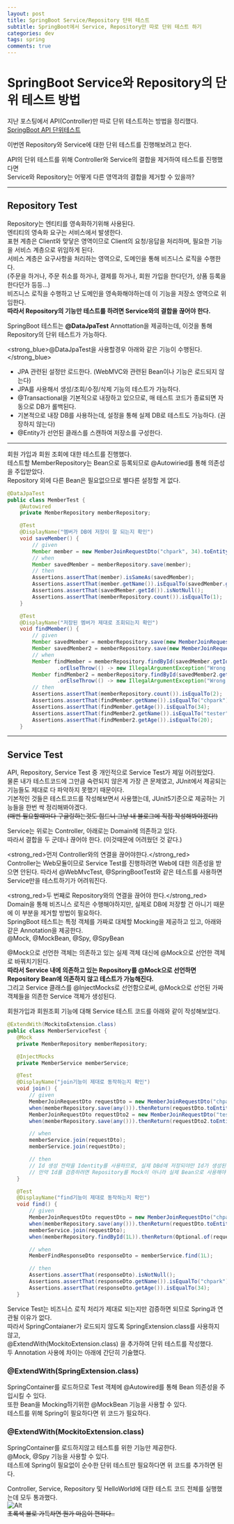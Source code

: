 ```yaml
---
layout: post
title: SpringBoot Service/Repository 단위 테스트
subtitle: SpringBoot에서 Service, Repository만 따로 단위 테스트 하기
categories: dev
tags: spring
comments: true
---
```


# SpringBoot Service와 Repository의 단위 테스트 방법    

지난 포스팅에서 API(Controller)만 따로 단위 테스트하는 방법을 정리했다.  
[SpringBoot API 단위테스트](https://jiminidaddy.github.io/dev/2021/05/18/dev-spring-%EB%8B%A8%EC%9C%84%ED%85%8C%EC%8A%A4%ED%8A%B8-API/)  

이번엔 Repository와 Service에 대한 단위 테스트를 진행해보려고 한다.  

API의 단위 테스트를 위해 Controller와 Service의 결합을 제거하여 테스트를 진행했다면  
Service와 Repository는 어떻게 다른 영역과의 결합을 제거할 수 있을까?  

<hr>

## Repository Test  
Repository는 엔티티를 영속화하기위해 사용된다.  
엔티티의 영속화 요구는 서비스에서 발생한다.  
표현 계층은 Client와 맞닿은 영역이므로 Client의 요청/응답을 처리하며, 필요한 기능을 서비스 계층으로 위임하게 된다.  
서비스 계층은 요구사항을 처리하는 영역으로, 도메인을 통해 비즈니스 로직을 수행한다.  
(주문을 하거나, 주문 취소를 하거나, 결제를 하거나, 회원 가입을 한다던가, 상품 등록을 한다던가 등등...)  
비즈니스 로직을 수행하고 난 도메인을 영속화해야하는데 이 기능을 저장소 영역으로 위임한다.  
__따라서 Repository의 기능만 테스트를 하려면 Service와의 결합을 끊어야 한다.__  

SpringBoot 테스트는 __@DataJpaTest__ Annottation을 제공하는데, 이것을 통해 Repository의 단위 테스트가 가능하다.  

<strong_blue>@DataJpaTest을 사용할경우 아래와 같은 기능이 수행된다.</strong_blue>  
- JPA 관련된 설정만 로드한다.  (WebMVC와 관련된 Bean이나 기능은 로드되지 않는다)  
- JPA를 사용해서 생성/조회/수정/삭제 기능의 테스트가 가능하다.  
- @Transactional을 기본적으로 내장하고 있으므로, 매 테스트 코드가 종료되면 자동으로 DB가 롤백된다.  
- 기본적으로 내장 DB를 사용하는데, 설정을 통해 실제 DB로 테스트도 가능하다.  (권장하지 않는다)  
- @Entity가 선언된 클래스를 스캔하여 저장소를 구성한다.  

<hr>

회원 가입과 회원 조회에 대한 테스트를 진행했다.  
테스트할 MemberRepository는 Bean으로 등록되므로 @Autowiried를 통해 의존성을 주입받았다.  
Repository 외에 다른 Bean은 필요없으므로 별다른 설정할 게 없다.  

```java
@DataJpaTest
public class MemberTest {
    @Autowired
    private MemberRepository memberRepository;

    @Test
    @DisplayName("멤버가 DB에 저장이 잘 되는지 확인")
    void saveMember() {
        // given
        Member member = new MemberJoinRequestDto("chpark", 34).toEntity();
        // when
        Member savedMember = memberRepository.save(member);
        // then
        Assertions.assertThat(member).isSameAs(savedMember);
        Assertions.assertThat(member.getName()).isEqualTo(savedMember.getName());
        Assertions.assertThat(savedMember.getId()).isNotNull();
        Assertions.assertThat(memberRepository.count()).isEqualTo(1);
    }

    @Test
    @DisplayName("저장된 멤버가 제대로 조회되는지 확인")
    void findMember() {
        // given
        Member savedMember = memberRepository.save(new MemberJoinRequestDto("chpark", 34).toEntity());
        Member savedMember2 = memberRepository.save(new MemberJoinRequestDto("tester", 20).toEntity());
        // when
        Member findMember = memberRepository.findById(savedMember.getId())
                .orElseThrow(() -> new IllegalArgumentException("Wrong MemberId:<" + savedMember.getId() + ">"));
        Member findMember2 = memberRepository.findById(savedMember2.getId())
                .orElseThrow(() -> new IllegalArgumentException("Wrong MemberId:<" + savedMember2.getId() + ">"));
        // then
        Assertions.assertThat(memberRepository.count()).isEqualTo(2);
        Assertions.assertThat(findMember.getName()).isEqualTo("chpark");
        Assertions.assertThat(findMember.getAge()).isEqualTo(34);
        Assertions.assertThat(findMember2.getName()).isEqualTo("tester");
        Assertions.assertThat(findMember2.getAge()).isEqualTo(20);
    }
```  
<hr>

## Service Test  
API, Repository, Service Test 중 개인적으로 Service Test가 제일 어려웠었다.  
물론 내가 테스트코드에 그만큼 숙련되지 않은게 가장 큰 문제였고, JUnit에서 제공되는 기능들도 제대로 다 파악하지 못했기 때문이다.  
기본적인 것들은 테스트코드를 작성해보면서 사용했는데, JUnit5기준으로 제공하는 기능들을 한번 싹 정리해봐야겠다.  
~~(매번 필요할때마다 구글링하는것도 힘드니 그냥 내 블로그에 직접 작성해봐야겠다!)~~  

Service는 위로는 Controller, 아래로는 Domain에 의존하고 있다.  
따라서 결합을 두 군데나 끊어야 한다. (이것때문에 어려웠던 것 같다.)  

<strong_red>먼저 Controller와의 연결을 끊어야한다.</strong_red>  
Controller는 Web모듈이므로 Service Test를 진행하려면 Web에 대한 의존성을 받으면 안된다.
따라서 @WebMvcTest, @SpringBootTest와 같은 테스트를 사용하면 Service만을 테스트하기가 어려워진다.  

<strong_red>두 번째로 Repository와의 연결을 끊어야 한다.</strong_red>  
Domain을 통해 비즈니스 로직은 수행해야하지만, 실제로 DB에 저장할 건 아니기 때문에 이 부분을 제거할 방법이 필요하다.  
SpringBoot 테스트는 특정 객체를 가짜로 대체할 Mocking을 제공하고 있고, 아래와 같은 Annotation을 제공한다.  
@Mock, @MockBean, @Spy, @SpyBean  

@Mock으로 선언한 객체는 의존하고 있는 실제 객체 대신에 @Mock으로 선언한 객체로 바꿔치기된다.  
__따라서 Service 내에 의존하고 있는 Repository를 @Mock으로 선언하면 Repository Bean에 의존하지 않고 테스트가 가능해진다.__  
그리고 Service 클래스를 @InjectMocks로 선언함으로써, @Mock으로 선언된 가짜 객체들을 의존한 Service 객체가 생성된다.  

회원가입과 회원조회 기능에 대해 Service 테스트 코드를 아래와 같이 작성해보았다.  
 ```java
@ExtendWith(MockitoExtension.class)
public class MemberServiceTest {
    @Mock
    private MemberRepository memberRepository;

    @InjectMocks
    private MemberService memberService;

    @Test
    @DisplayName("join기능이 제대로 동작하는지 확인")
    void join() {
        // given
        MemberJoinRequestDto requestDto = new MemberJoinRequestDto("chpark", 34);
        when(memberRepository.save(any())).thenReturn(requestDto.toEntity());
        MemberJoinRequestDto requestDto2 = new MemberJoinRequestDto("tester", 20);
        when(memberRepository.save(any())).thenReturn(requestDto2.toEntity());

        // when
        memberService.join(requestDto);
        memberService.join(requestDto);

        // then
        // Id 생성 전략을 Identity를 사용하므로, 실제 DBd에 저장되야만 Id가 생성된다. 따라서 테스트에서 Id를 검증할 수 없다.
        // 만약 Id를 검증하려면 Repository를 Mock이 아니라 실제 Bean으로 사용해야 가능할 듯 싶다.
    }

    @Test
    @DisplayName("find기능이 제대로 동작하는지 확인")
    void find() {
        // given
        MemberJoinRequestDto requestDto = new MemberJoinRequestDto("chpark", 34);
        when(memberRepository.save(any())).thenReturn(requestDto.toEntity());
        memberService.join(requestDto);
        when(memberRepository.findById(1L)).thenReturn(Optional.of(requestDto.toEntity()));

        // when
        MemberFindResponseDto responseDto = memberService.find(1L);

        // then
        Assertions.assertThat(responseDto).isNotNull();
        Assertions.assertThat(responseDto.getName()).isEqualTo("chpark");
        Assertions.assertThat(responseDto.getAge()).isEqualTo(34);
    }
```  

Service Test는 비즈니스 로직 처리가 제대로 되는지만 검증하면 되므로 Spring과 연관될 이유가 없다.  
따라서 SpringContaianer가 로드되지 않도록 SpringExtension.class를 사용하지 않고,  
@ExtendWith(MockitoExtension.class) 을 추가하여 단위 테스트를 작성했다.  
두 Annotation 사용에 차이는 아래에 간단히 기술했다.  

### @ExtendWith(SpringExtension.class)  
SpringContainer를 로드하므로 Test 객체에 @Autowired를 통해 Bean 의존성을 주입시킬 수 있다.  
또한 Bean을 Mocking하기위한 @MockBean 기능을 사용할 수 있다.  
테스트를 위해 Spring이 필요하다면 위 코드가 필요하다.  

### @ExtendWith(MockitoExtension.class)  
SpringContainer를 로드하지않고 테스트를 위한 기능만 제공한다.  
@Mock, @Spy 기능을 사용할 수 있다.  
테스트에 Spring이 필요없이 순수한 단위 테스트만 필요하다면 위 코드를 추가하면 된다.  

Controller, Service, Repository 및 HelloWorld에 대한 테스트 코드 전체를 실행했는데 모두 통과했다.  
![Alt](/assets/img/dev/spring/dev-spring-unittest-success.png)  
~~초록색 불로 가득차면 뭔가 마음이 편하다..~~  